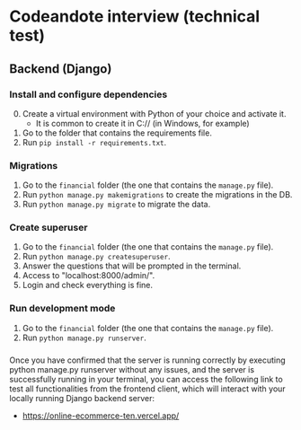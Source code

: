 # Codeandote interview (technical test)

## Backend (Django)

### Install and configure dependencies

0. Create a virtual environment with Python of your choice and activate it.
    - It is common to create it in C:// (in Windows, for example)
1. Go to the folder that contains the requirements file.
2. Run `pip install -r requirements.txt`.

### Migrations

1. Go to the `financial` folder (the one that contains the `manage.py` file).
2. Run `python manage.py makemigrations` to create the migrations in the DB.
3. Run `python manage.py migrate` to migrate the data.

### Create superuser

1. Go to the `financial` folder (the one that contains the `manage.py` file).
2. Run `python manage.py createsuperuser`.
3. Answer the questions that will be prompted in the terminal.
4. Access to "localhost:8000/admin/".
5. Login and check everything is fine.

### Run development mode

1. Go to the `financial` folder (the one that contains the `manage.py` file).
2. Run `python manage.py runserver`.

### 
Once you have confirmed that the server is running correctly by executing python manage.py runserver without any issues, and the server is successfully running in your terminal, you can access the following link to test all functionalities from the frontend client, which will interact with your locally running Django backend server:
- https://online-ecommerce-ten.vercel.app/